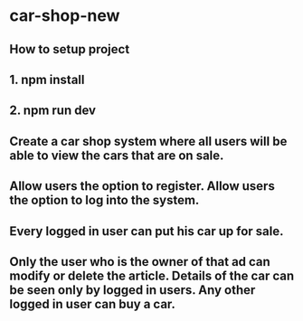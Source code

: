 # car-shop-new

## How to setup project
## 1. npm install
## 2. npm run dev

## Create a car shop system where all users will be able to view the cars that are on sale.
## Allow users the option to register. Allow users the option to log into the system.
## Every logged in user can put his car up for sale.
## Only the user who is the owner of that ad can modify or delete the article. Details of the car can be seen only by logged in users. Any other logged in user can buy a car.